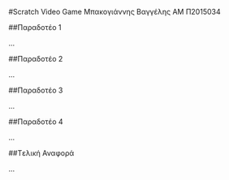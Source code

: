 #Scratch Video Game
Μπακογιάννης Βαγγέλης
ΑΜ Π2015034

##Παραδοτέο 1

...

##Παραδοτέο 2

…

##Παραδοτέο 3

...

##Παραδοτέο 4

...

##Tελική Αναφορά

...
